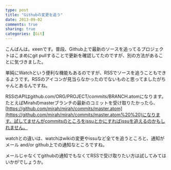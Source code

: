 ```yaml
---
type: post
title: "Githubの変更を追う"
date: 2013-09-02
comments: true
sharing: true
categories: [Git]
---
```

こんばんは。κeenです。普段、Github上で最新のソースを追ってるプロジェクトはこまめにgit pullすることで更新を確認してたのですが、別の方法があることに気づきました。

<!--more-->

単純にWatchという便利な機能もあるのですが、RSSでソースを追うこともできるようです。RSSのアイコンが見当らなかったのでないものと思ってましたがちゃんとあるんですね。

RSSのAPIはgithub.com/ORG/PROJECT/commits/BRANCH.atomになります。  
たとえばMirahのmasterブランチの最新のコミットを受け取りたかったら、  
 [https://github.com/mirah/mirah/commits/master.atom](https://github.com/mirah/mirah/commits/master.atom%20%20)になります。試してませんがcommitsのところをissuとかにすればissuを追えるのかもしれません。

watchとの違いは、watchはwikiの変更やissuなど全てを追うところと、通知がメール and/or github上での通知なところですね。

メールじゃなくてgithubの通知でもなくてRSSで受け取りたい方は試してみてはいかがでしょうか。


